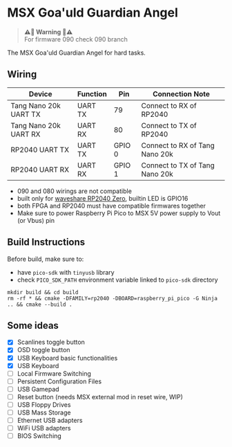 # MSX Goa'uld Guardian Angel

> **⚠️🚨 Warning 🚨⚠️**  
> For firmware 090 check 090 branch

The MSX Goa'uld Guardian Angel for hard tasks.

## Wiring

| Device                   | Function   | Pin       | Connection Note                  |
|--------------------------|------------|-----------|----------------------------------|
| Tang Nano 20k UART TX    | UART TX    | 79        | Connect to RX of RP2040          |
| Tang Nano 20k UART RX    | UART RX    | 80        | Connect to TX of RP2040          |
| RP2040 UART TX           | UART TX    | GPIO 0    | Connect to RX of Tang Nano 20k   |
| RP2040 UART RX           | UART RX    | GPIO 1    | Connect to TX of Tang Nano 20k   |

- 090 and 080 wirings are not compatible
- built only for [waveshare RP2040 Zero](https://www.waveshare.com/w/upload/2/2b/RP2040-Zero-details-7.jpg), builtin LED is GPIO16
- both FPGA and RP2040 must have compatible firmwares together
- Make sure to power Raspberry Pi Pico to MSX 5V power supply to Vout (or Vbus) pin

## Build Instructions

Before build, make sure to:

* have `pico-sdk` with `tinyusb` library
* check `PICO_SDK_PATH` environment variable linked to `pico-sdk` directory

```
mkdir build && cd build
rm -rf * && cmake -DFAMILY=rp2040 -DBOARD=raspberry_pi_pico -G Ninja .. && cmake --build .
```

## Some ideas

- [x] Scanlines toggle button
- [x] OSD toggle button
- [x] USB Keyboard basic functionalities
- [x] USB Keyboard
- [ ] Local Firmware Switching
- [ ] Persistent Configuration Files
- [ ] USB Gamepad
- [ ] Reset button (needs MSX external mod in reset wire, WIP)
- [ ] USB Floppy Drives
- [ ] USB Mass Storage
- [ ] Ethernet USB adapters
- [ ] WiFi USB adapters
- [ ] BIOS Switching
